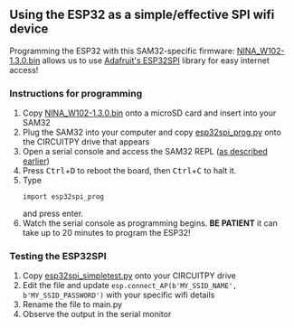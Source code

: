 ## Using the ESP32 as a simple/effective SPI wifi device

Programming the ESP32 with this SAM32-specific firmware: [NINA_W102-1.3.0.bin](./ESP32SPI/NINA_W102-1.3.0.bin) allows us to use [Adafruit's ESP32SPI](https://github.com/adafruit/Adafruit_CircuitPython_ESP32SPI) library for easy internet access!

### Instructions for programming

1. Copy [NINA_W102-1.3.0.bin](./ESP32SPI/NINA_W102-1.3.0.bin) onto a microSD card and insert into your SAM32
2. Plug the SAM32 into your computer and copy [esp32spi_prog.py](./ESP32SPI/esp32spi_prog.py) onto the CIRCUITPY drive that appears
3. Open a serial console and access the SAM32 REPL ([as described earlier](https://github.com/maholli/SAM32/tree/master/firmware#accessing-the-serial-console)) 
4. Press <kbd>Ctrl</kbd>+<kbd>D</kbd> to reboot the board, then <kbd>Ctrl</kbd>+<kbd>C</kbd> to halt it. 
5. Type
   ```
   import esp32spi_prog
   ```
   and press enter.
6. Watch the serial console as programming begins. **BE PATIENT** it can take up to 20 minutes to program the ESP32!

### Testing the ESP32SPI

1. Copy [esp32spi_simpletest.py](./ESP32SPI/esp32spi_simpletest.py) onto your CIRCUITPY drive 
2. Edit the file and update `esp.connect_AP(b'MY_SSID_NAME', b'MY_SSID_PASSWORD')` with your specific wifi details
3. Rename the file to main.py
4. Observe the output in the serial monitor
